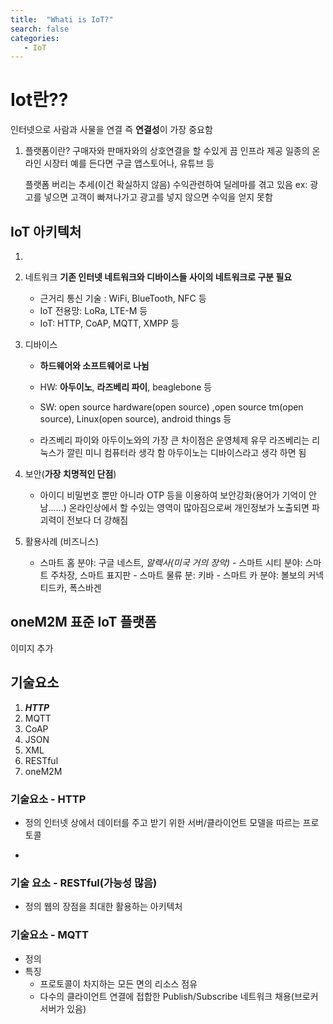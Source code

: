 ```yaml
---
title:  "Whati is IoT?"
search: false
categories: 
   - IoT
---
```


# Iot란?? 
인터넷으로 사람과 사물을 연결 즉 **연결성**이 가장 중요함
1. 플랫폼이란?
  구매자와 판매자와의 상호연결을 할 수있게 끔 인프라 제공 일종의 온라인 시장터 예를 든다면 구글 앱스토어나, 유튜브 등
 
   플랫폼 버리는 추세(이건 확실하지 않음)
  수익관련하여 딜레마를 겪고 있음 ex: 광고를 넣으면 고객이 빠져나가고 광고를 넣지 않으면 수익을 얻지 못함
  
 

## IoT 아키텍처

 1. 
 2. 네트워크 
      **기존 인터넷 네트워크와 디바이스들 사이의 네트워크로 구분 필요**
      
       - 근거리 통신 기술 : WiFi, BlueTooth, NFC 등
       - IoT 전용망: LoRa, LTE-M 등
       - IoT: HTTP, CoAP, MQTT, XMPP 등
 3. 디바이스
    - **하드웨어와 소프트웨어로 나뉨**   
    - HW: **아두이노**, **라즈베리 파이**, beaglebone 등
    -  SW: open source hardware(open source) ,open source tm(open source), Linux(open source), android things 등
    
    - 라즈베리 파이와 아두이노와의 가장 큰 차이점은 운영체제 유무
  라즈베리는 리눅스가 깔린 미니 컴퓨터라 생각 함
   아두이노는 디바이스라고 생각 하면 됨


4. 보안(**가장 치명적인 단점**)
      -   아이디 비밀번호 뿐만 아니라 OTP 등을 이용하여 보안강화(용어가 기억이 안남......)
        온라인상에서 할 수있는 영역이 많아짐으로써 개인정보가 노출되면 파괴력이 전보다 더 강해짐
       
  5. 활용사례 (비즈니스)
	    - 스마트 홈 분야: 구글 네스트, *알렉사(미국 거의 장악)*
   	     - 스마트 시티 분야:  스마트 주차장, 스마트 표지판
   		 - 스마트 물류 분:  키바
   		 - 스마트 카 분야: 볼보의 커넥티드카, 폭스바겐

##  oneM2M 표준 IoT 플랫폼

이미지 추가

## 기술요소
1. ***HTTP***
2. MQTT
3. CoAP
4. JSON
5. XML
6. RESTful
7. oneM2M

### 기술요소 - HTTP

 - 정의
   인터넷 상에서 데이터를 주고 받기 위한 서버/클라이언트 모델을 따르는 프로토콜 
   
 - 
### 기술 요소 - RESTful(가능성 많음)
	
- 정의
   웹의 장점을 최대한 활용하는 아키텍처
   
### 기술요소 - MQTT

- 정의 	  
- 특징 
   - 프로토콜이 차지하는 모든 면의 리소스 점유
   - 다수의 클라이언트 연결에 접합한 Publish/Subscribe 네트워크 채용(브로커 서버가 있음)
    
<!--stackedit_data:
eyJoaXN0b3J5IjpbMTgxMDY1MjY3NCwyMDgxMzI1OTAxLC0xNj
k0MjQ5NTc1LC0xNjA5ODg2MDY4LC05MzgxMDE1NTIsLTU2MDEy
NTk0OSwtMTI2NTQ4MDM5OSw1MzI4NjcyODhdfQ==
-->